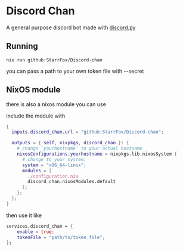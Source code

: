 # Discord Chan

A general purpose discord bot made with [discord.py](https://github.com/Rapptz/discord.py)

## Running

```shell script
nix run github:StarrFox/Discord-chan
```

you can pass a path to your own token file with --secret

## NixOS module

there is also a nixos module you can use

include the module with

```nix
{
  inputs.discord_chan.url = "github:StarrFox/Discord-chan";

  outputs = { self, nixpkgs, discord_chan }: {
    # change `yourhostname` to your actual hostname
    nixosConfigurations.yourhostname = nixpkgs.lib.nixosSystem {
      # change to your system:
      system = "x86_64-linux";
      modules = [
        ./configuration.nix
        discord_chan.nixosModules.default
      ];
    };
  };
}
```

then use it like

```nix
services.discord_chan = {
    enable = true;
    tokenFile = "path/to/token_file";
};
```
